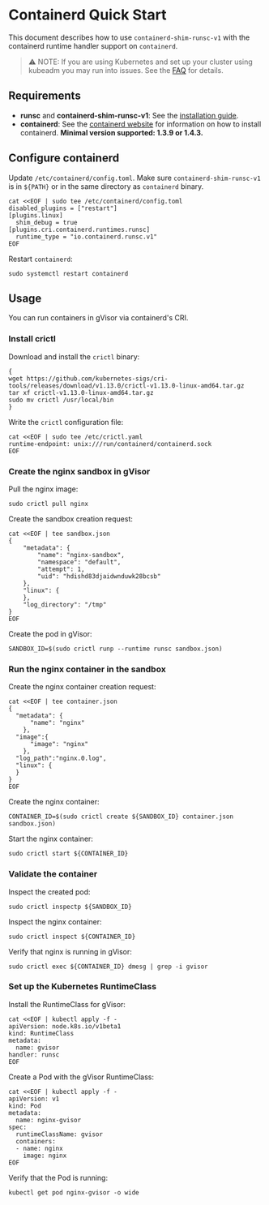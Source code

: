 # Containerd Quick Start

This document describes how to use `containerd-shim-runsc-v1` with the
containerd runtime handler support on `containerd`.

> ⚠️ NOTE: If you are using Kubernetes and set up your cluster using kubeadm you
> may run into issues. See the [FAQ](../FAQ.md#runtime-handler) for details.

## Requirements

-   **runsc** and **containerd-shim-runsc-v1**: See the
    [installation guide](/docs/user_guide/install/).
-   **containerd**: See the [containerd website](https://containerd.io/) for
    information on how to install containerd. **Minimal version supported: 1.3.9
    or 1.4.3.**

## Configure containerd

Update `/etc/containerd/config.toml`. Make sure `containerd-shim-runsc-v1` is in
`${PATH}` or in the same directory as `containerd` binary.

```shell
cat <<EOF | sudo tee /etc/containerd/config.toml
disabled_plugins = ["restart"]
[plugins.linux]
  shim_debug = true
[plugins.cri.containerd.runtimes.runsc]
  runtime_type = "io.containerd.runsc.v1"
EOF
```

Restart `containerd`:

```shell
sudo systemctl restart containerd
```

## Usage

You can run containers in gVisor via containerd's CRI.

### Install crictl

Download and install the `crictl` binary:

```shell
{
wget https://github.com/kubernetes-sigs/cri-tools/releases/download/v1.13.0/crictl-v1.13.0-linux-amd64.tar.gz
tar xf crictl-v1.13.0-linux-amd64.tar.gz
sudo mv crictl /usr/local/bin
}
```

Write the `crictl` configuration file:

```shell
cat <<EOF | sudo tee /etc/crictl.yaml
runtime-endpoint: unix:///run/containerd/containerd.sock
EOF
```

### Create the nginx sandbox in gVisor

Pull the nginx image:

```shell
sudo crictl pull nginx
```

Create the sandbox creation request:

```shell
cat <<EOF | tee sandbox.json
{
    "metadata": {
        "name": "nginx-sandbox",
        "namespace": "default",
        "attempt": 1,
        "uid": "hdishd83djaidwnduwk28bcsb"
    },
    "linux": {
    },
    "log_directory": "/tmp"
}
EOF
```

Create the pod in gVisor:

```shell
SANDBOX_ID=$(sudo crictl runp --runtime runsc sandbox.json)
```

### Run the nginx container in the sandbox

Create the nginx container creation request:

```shell
cat <<EOF | tee container.json
{
  "metadata": {
      "name": "nginx"
    },
  "image":{
      "image": "nginx"
    },
  "log_path":"nginx.0.log",
  "linux": {
  }
}
EOF
```

Create the nginx container:

```shell
CONTAINER_ID=$(sudo crictl create ${SANDBOX_ID} container.json sandbox.json)
```

Start the nginx container:

```shell
sudo crictl start ${CONTAINER_ID}
```

### Validate the container

Inspect the created pod:

```shell
sudo crictl inspectp ${SANDBOX_ID}
```

Inspect the nginx container:

```shell
sudo crictl inspect ${CONTAINER_ID}
```

Verify that nginx is running in gVisor:

```shell
sudo crictl exec ${CONTAINER_ID} dmesg | grep -i gvisor
```

### Set up the Kubernetes RuntimeClass

Install the RuntimeClass for gVisor:

```shell
cat <<EOF | kubectl apply -f -
apiVersion: node.k8s.io/v1beta1
kind: RuntimeClass
metadata:
  name: gvisor
handler: runsc
EOF
```

Create a Pod with the gVisor RuntimeClass:

```shell
cat <<EOF | kubectl apply -f -
apiVersion: v1
kind: Pod
metadata:
  name: nginx-gvisor
spec:
  runtimeClassName: gvisor
  containers:
  - name: nginx
    image: nginx
EOF
```

Verify that the Pod is running:

```shell
kubectl get pod nginx-gvisor -o wide
```

